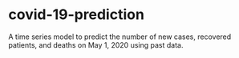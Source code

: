 # covid-19-prediction
A time series model to predict the number of new cases, recovered patients, and deaths on May 1, 2020 using past data.
